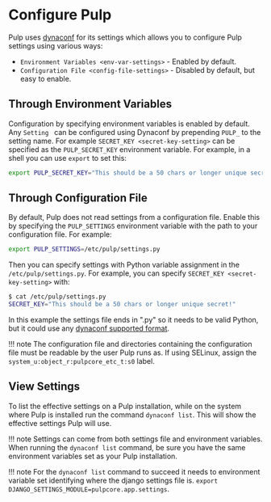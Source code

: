 # Configure Pulp

Pulp uses [dynaconf](https://www.dynaconf.com/) for its settings which allows you
to configure Pulp settings using various ways:

- `Environment Variables <env-var-settings>` - Enabled by default.
- `Configuration File <config-file-settings>` - Disabled by default, but easy to enable.



## Through Environment Variables

Configuration by specifying environment variables is enabled by default. Any
`Setting ` can be configured using Dynaconf by prepending `PULP_` to the setting
name. For example `SECRET_KEY <secret-key-setting>` can be specified as the `PULP_SECRET_KEY`
environment variable. For example, in a shell you can use `export` to set this:

```bash
export PULP_SECRET_KEY="This should be a 50 chars or longer unique secret!"
```

## Through Configuration File

By default, Pulp does not read settings from a configuration file. Enable this by specifying the
`PULP_SETTINGS` environment variable with the path to your configuration file. For example:

```bash
export PULP_SETTINGS=/etc/pulp/settings.py
```

Then you can specify settings with Python variable assignment in the `/etc/pulp/settings.py`. For
example, you can specify `SECRET_KEY <secret-key-setting>` with:

```bash
$ cat /etc/pulp/settings.py
SECRET_KEY="This should be a 50 chars or longer unique secret!"
```

In this example the settings file ends in ".py" so it needs to be valid Python, but it could use any
[dynaconf supported format](https://www.dynaconf.com/#supported-formats).

!!! note
    The configuration file and directories containing the configuration file must be readable by the
    user Pulp runs as. If using SELinux, assign the `system_u:object_r:pulpcore_etc_t:s0` label.


## View Settings

To list the effective settings on a Pulp installation, while on the system where Pulp is installed
run the command `dynaconf list`. This will show the effective settings Pulp will use.

!!! note
    Settings can come from both settings file and environment variables. When running the
    `dynaconf list` command, be sure you have the same environment variables set as your Pulp
    installation.


!!! note
    For the `dynaconf list` command to succeed it needs to environment variable set identifying
    where the django settings file is. `export DJANGO_SETTINGS_MODULE=pulpcore.app.settings`.
